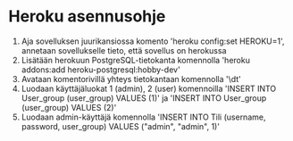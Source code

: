 # Heroku asennusohje

1. Aja sovelluksen juurikansiossa komento 'heroku config:set HEROKU=1', annetaan sovellukselle tieto, että sovellus on herokussa
2. Lisätään herokuun PostgreSQL-tietokanta komennolla 'heroku addons:add heroku-postgresql:hobby-dev'
3. Avataan komentorivillä yhteys tietokantaan komennolla '\dt'
4. Luodaan käyttäjäluokat 1 (admin), 2 (user) komennoilla 'INSERT INTO User_group (user_group) VALUES (1)' ja 'INSERT INTO User_group (user_group) VALUES (2)'
5. Luodaan admin-käyttäjä komennolla 'INSERT INTO Tili (username, password, user_group) VALUES ("admin", "admin", 1)'